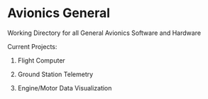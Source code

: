 <h1>Avionics General</h1>

Working Directory for all General Avionics Software and Hardware

Current Projects:

   1. Flight Computer 

   2. Ground Station Telemetry 

   3. Engine/Motor Data Visualization
